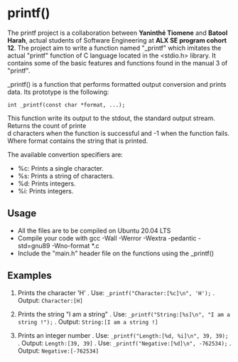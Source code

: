 # printf()

The printf project is a collaboration between **Yaninthé Tiomene** and **Batool Harah**, actual students of Software Engineering at **ALX SE program cohort 12**.
The project aim to write a function named "_printf" which imitates the actual "printf" function of C language located in the <stdio.h> library. It contains some of the basic features and functions found in the manual 3 of "printf".

_printf() is a function that performs formatted output conversion and prints data.
Its prototype is the following:

```
int _printf(const char *format, ...);
```
This function write its output to the stdout, the standard output stream. Returns the count of printe\
d characters when the function is successful and -1 when the function fails.
Where format contains the string that is printed.

The available convertion specifiers are:

 - %c: Prints a single character.
 - %s: Prints a string of characters.
 - %d: Prints integers.
 - %i: Prints integers.

## Usage

 - All the files are to be compiled on Ubuntu 20.04 LTS
 - Compile your code with gcc -Wall -Werror -Wextra -pedantic -std=gnu89 -Wno-format  *.c
 - Include the "main.h" header file on the functions using the _printf()

## Examples

1. Prints the character 'H'
   . Use: `_printf("Character:[%c]\n", 'H');`
   . Output: `Character:[H]`

2. Prints the string "I am a string"
   . Use: `_printf("String:[%s]\n", "I am a string !");`
   . Output: `String:[I am a string !]`

3. Prints an integer number
   . Use: `_printf("Length:[%d, %i]\n", 39, 39);`
   . Output: `Length:[39, 39]`
   . Use: `_printf("Negative:[%d]\n", -762534);`
   . Output: `Negative:[-762534]`